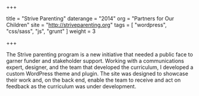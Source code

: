 +++

title = "Strive Parenting"
daterange = "2014"
org = "Partners for Our Children"
site = "http://striveparenting.org"
tags = [
	"wordpress",
	"css/sass",
	"js",
	"grunt"
]
weight = 3

+++

The Strive parenting program is a new initiative that needed a public face to garner funder and stakeholder support. Working with a communications expert, designer, and the team that developed the curriculum, I developed a custom WordPress theme and plugin. The site was designed to showcase their work and, on the back end, enable the team to receive and act on feedback as the curriculum was under development.
